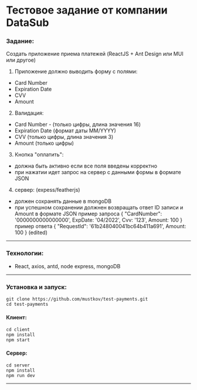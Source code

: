 # Тестовое задание от компании DataSub

### Задание:
Создать приложение приема платежей (ReactJS + Ant Design или MUI или другое)
1. Приложение должно выводить форму с полями:
- Card Number
- Expiration Date
- CVV
- Amount
2. Валидация:
- Card Number - (только цифры, длина значения 16)
- Expiration Date (формат даты MM/YYYY)
- CVV (только цифры, длина значения 3)
- Amount (только цифры)
3. Кнопка "оплатить":
- должна быть активно если все поля введены корректно
- при нажатии идет запрос на сервер с данными формы в формате JSON
4. сервер: (expess/featherjs)
- должен сохранять данные в mongoDB
- при успешном сохранении должнен возвращать ответ ID записи и Amount в формате JSON
  пример запроса { "CardNumber": '0000000000000000', ExpDate: '04/2022', Cvv: '123', Amount: 100 }
  пример ответа { "RequestId": '61b248040041bc64b411a691', Amount: 100 } (edited)
---
### Технологии:
- React, axios, antd, node express, mongoDB
---
### Установка и запуск:
```
git clone https://github.com/mustkov/test-payments.git
cd test-payments
```
#### Клиент:
```
cd client
npm install
npm start
```
#### Сервер:
```
cd server
npm install
npm run dev
```
---
